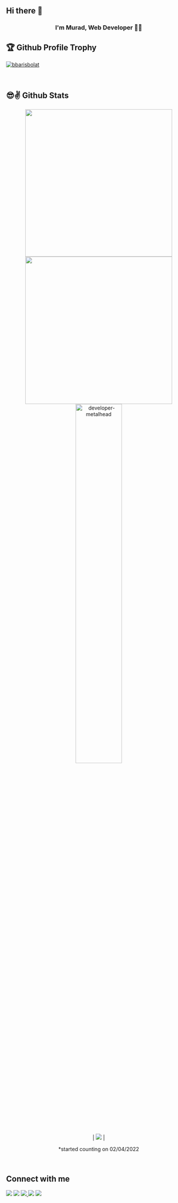 ## Hi there 👋

### <div align="center"> **I'm Murad, Web Developer** 👨‍💻</div>  

## 🏆 Github Profile Trophy

<p align="left"> <a href="https://github.com/muradorucov/github-profile-trophy"><img src="https://github-profile-trophy.vercel.app/?username=muradorucov&margin-w=15" alt="bbarisbolat" /></a> </p>

<br>

## 😎✌ Github Stats  
<div align=center>
  <img width="400" src="https://github-readme-stats-ruby-one.vercel.app/api?username=muradorucov&theme=merko&show_icons=true&hide_border=true&count_private=true" />
  <img width="400"  src="https://github-readme-streak-stats.herokuapp.com?user=muradorucov&theme=merko&hide_border=true" />
  <img align="left"><img width="50%" src="https://github-readme-stats-ruby-one.vercel.app/api/top-langs?username=muradorucov&show_icons=true&theme=merko&layout=compact" alt="developer-metalhead" />  

</div>
<br>


<div align=center>
  
  | ![](https://komarev.com/ghpvc/?username=muradorucov&color=blue) |
 
  *started counting on 02/04/2022
  
</div> 

<br/>  

## Connect with me  
<p align = "center">

[<img src="https://img.shields.io/badge/Facebook-1877F2?style=for-the-badge&logo=facebook&logoColor=white" />](https://www.facebook.com/muradorucow/)
[<img src="https://img.shields.io/badge/linkedin-%230077B5.svg?&style=for-the-badge&logo=linkedin&logoColor=white" />](https://www.linkedin.com/in/muradorucov/) 
<a href="mailto:orucowmurad@gmail.com">
  <img src="https://img.shields.io/badge/Gmail-D14836?style=for-the-badge&logo=gmail&logoColor=white" />
</a>
[<img src="https://img.shields.io/badge/medium-%2312100E.svg?&style=for-the-badge&logo=medium&logoColor=white&color=black" />](https://medium.com/@orucowmurad)
[<img src="https://img.shields.io/badge/Instagram-E4405F?style=for-the-badge&logo=instagram&logoColor=white" />](https://www.instagram.com/muradorucow/)
</p>
</p>  
